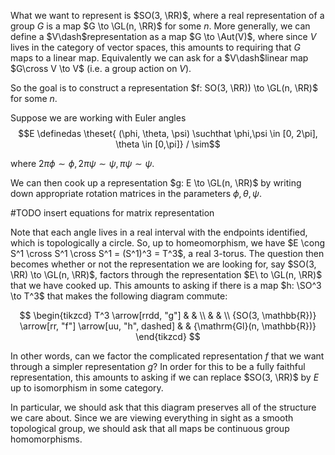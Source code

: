 What we want to represent is $SO(3, \RR)$, where a real representation of a group $G$ is a map $G \to \GL(n, \RR)$ for some $n$.
More generally, we can define a $V\dash$representation as a map $G \to \Aut(V)$, where since $V$ lives in the category of
vector spaces, this amounts to requiring that $G$ maps to a linear map.
Equivalently we can ask for a $V\dash$linear map $G\cross V \to V$ (i.e. a group action on $V$).

So the goal is to construct a representation $f: SO(3, \RR)) \to \GL(n, \RR)$ for some $n$.

Suppose we are working with Euler angles
$$E \definedas \theset{ (\phi, \theta, \psi) \suchthat \phi,\psi \in [0, 2\pi], \theta \in [0,\pi]} / \sim$$

where $2\pi \phi \sim \phi, 2\pi\psi \sim \psi, \pi\psi\sim\psi$.

We can then cook up a representation $g: E \to \GL(n, \RR)$ by writing down appropriate rotation matrices in
the parameters $\phi, \theta, \psi$.

#TODO insert equations for matrix representation

Note that each angle lives in a real interval with the endpoints identified, which is topologically a circle.
So, up to homeomorphism, we have $E \cong S^1 \cross S^1 \cross S^1 = (S^1)^3 = T^3$, a real 3-torus. The question then becomes
whether or not the representation we are looking for, say $SO(3, \RR) \to \GL(n, \RR)$, factors through the
representation $E\ to \GL(n, \RR)$ that we have cooked up. This amounts to asking if there is a map
$h: \SO^3 \to T^3$ that makes the following diagram commute:

$$
\begin{tikzcd}
T^3 \arrow[rrdd, "g"]                                       &  &                              \\
                                                            &  &                              \\
{SO(3, \mathbb{R})} \arrow[rr, "f"] \arrow[uu, "h", dashed] &  & {\mathrm{Gl}(n, \mathbb{R})}
\end{tikzcd}
$$

In other words, can we factor the complicated representation $f$ that we want through a simpler representation $g$?
In order for this to be a fully faithful representation, this amounts to asking if we can replace $SO(3, \RR)$
by $E$ up to isomorphism in some category.

In particular, we should ask that this diagram preserves all of the structure we care about. Since
we are viewing everything in sight as a smooth topological group, we should ask that all maps be
continuous group homomorphisms.

